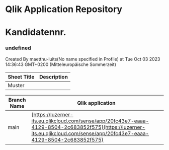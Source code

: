 # Qlik Application Repository 
# Kandidatennr.
### undefined
Created By maetthu-luits(No name specified in Profile) at Tue Oct 03 2023 14:36:43 GMT+0200 (Mitteleuropäische Sommerzeit)




Sheet Title | Description
------------ | -------------
Muster|



Branch Name|Qlik application
---|---
main|[https://luzerner-its.eu.qlikcloud.com/sense/app/20fc43e7-eaaa-4129-8504-2c683852f575](https://luzerner-its.eu.qlikcloud.com/sense/app/20fc43e7-eaaa-4129-8504-2c683852f575)